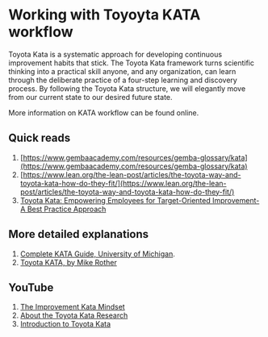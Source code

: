 # Working with Toyoyta KATA workflow

Toyota Kata is a systematic approach for developing continuous improvement habits that stick. The Toyota Kata framework turns scientific thinking into a practical skill anyone, and any organization, can learn through the deliberate practice of a four-step learning and discovery process. By following the Toyota Kata structure, we will elegantly move from our current state to our desired future state.

More information on KATA workflow can be found online.

## Quick reads

1. [https://www.gembaacademy.com/resources/gemba-glossary/kata](https://www.gembaacademy.com/resources/gemba-glossary/kata)
2. [https://www.lean.org/the-lean-post/articles/the-toyota-way-and-toyota-kata-how-do-they-fit/](https://www.lean.org/the-lean-post/articles/the-toyota-way-and-toyota-kata-how-do-they-fit/)
3. [Toyota Kata: Empowering Employees for Target-Oriented Improvement- A Best Practice Approach](http://hdl.handle.net/10419/209255)

## More detailed explanations

1. [Complete KATA Guide, University of Michigan](http://www-personal.umich.edu/~mrother/Handbook/Practice_Guide.pdf).
2. [Toyota KATA, by Mike Rother](https://books.google.de/books?id=rFDq1DYprzYC&printsec=frontcover&redir_esc=y#v=onepage&q&f=false)

## YouTube

1. [The Improvement Kata Mindset](https://www.youtube.com/watch?v=Zhvd-oFqqhc "The Improvement Kata Mindset")
2. [About the Toyota Kata Research](https://www.youtube.com/watch?v=_es3hYCMMmc "About the Toyota Kata Research")
3. [Introduction to Toyota Kata](https://www.youtube.com/watch?v=1l68cFskC7Y&pp=ygUMa2F0YSBwcm9jZXNz "Introduction to Toyota Kata")
